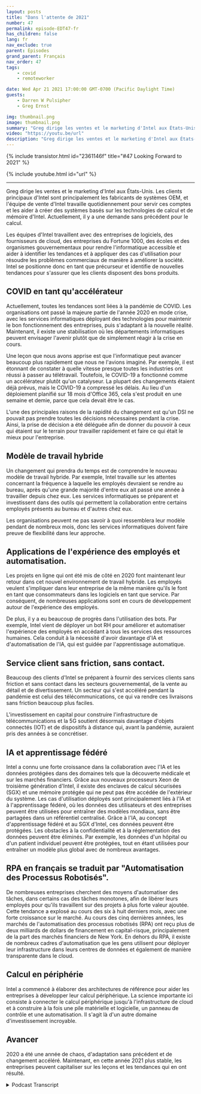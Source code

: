 ```yaml
---
layout: posts
title: "Dans l'attente de 2021"
number: 47
permalink: episode-EDT47-fr
has_children: false
lang: fr
nav_exclude: true
parent: Épisodes
grand_parent: Français
nav_order: 47
tags:
    - covid
    - remoteworker

date: Wed Apr 21 2021 17:00:00 GMT-0700 (Pacific Daylight Time)
guests:
    - Darren W Pulsipher
    - Greg Ernst

img: thumbnail.png
image: thumbnail.png
summary: "Greg dirige les ventes et le marketing d'Intel aux États-Unis. Les clients principaux d'Intel sont les OEM de systèmes, et l'équipe de vente d'Intel travaille quotidiennement pour servir ces clients et les aider à construire des systèmes basés sur les technologies de calcul et de mémoire d'Intel. Actuellement, il y a une demande sans précédent pour le calcul. Les équipes d'Intel travaillent avec des entreprises de logiciels, des fournisseurs de cloud, des entreprises du Fortune 1000, des écoles et des agences gouvernementales pour rendre le calcul accessible et aider à identifier les tendances et à appliquer des cas d'utilisation pour résoudre les problèmes commerciaux de manière à améliorer la société. Intel agit donc en tant que précurseur et identifie les nouvelles tendances pour s'assurer que les clients disposent des bons produits."
video: "https://youtu.be/url"
description: "Greg dirige les ventes et le marketing d'Intel aux États-Unis. Les clients principaux d'Intel sont les OEM de systèmes, et l'équipe de vente d'Intel travaille quotidiennement pour servir ces clients et les aider à construire des systèmes basés sur les technologies de calcul et de mémoire d'Intel. Actuellement, il y a une demande sans précédent pour le calcul. Les équipes d'Intel travaillent avec des entreprises de logiciels, des fournisseurs de cloud, des entreprises du Fortune 1000, des écoles et des agences gouvernementales pour rendre le calcul accessible et aider à identifier les tendances et à appliquer des cas d'utilisation pour résoudre les problèmes commerciaux de manière à améliorer la société. Intel agit donc en tant que précurseur et identifie les nouvelles tendances pour s'assurer que les clients disposent des bons produits."
---
```


<div>
{% include transistor.html id="2361146f" title="#47 Looking Forward to 2021" %}

{% include youtube.html id="url" %}
</div>

---

Greg dirige les ventes et le marketing d'Intel aux États-Unis. Les clients principaux d'Intel sont principalement les fabricants de systèmes OEM, et l'équipe de vente d'Intel travaille quotidiennement pour servir ces comptes et les aider à créer des systèmes basés sur les technologies de calcul et de mémoire d'Intel. Actuellement, il y a une demande sans précédent pour le calcul.

Les équipes d'Intel travaillent avec des entreprises de logiciels, des fournisseurs de cloud, des entreprises du Fortune 1000, des écoles et des organismes gouvernementaux pour rendre l'informatique accessible et aider à identifier les tendances et à appliquer des cas d'utilisation pour résoudre les problèmes commerciaux de manière à améliorer la société. Intel se positionne donc en tant que précurseur et identifie de nouvelles tendances pour s'assurer que les clients disposent des bons produits.

## COVID en tant qu'accélérateur

Actuellement, toutes les tendances sont liées à la pandémie de COVID. Les organisations ont passé la majeure partie de l'année 2020 en mode crise, avec les services informatiques déployant des technologies pour maintenir le bon fonctionnement des entreprises, puis s'adaptant à la nouvelle réalité. Maintenant, il existe une stabilisation où les départements informatiques peuvent envisager l'avenir plutôt que de simplement réagir à la crise en cours.

Une leçon que nous avons apprise est que l'informatique peut avancer beaucoup plus rapidement que nous ne l'avions imaginé. Par exemple, il est étonnant de constater à quelle vitesse presque toutes les industries ont réussi à passer au télétravail. Toutefois, le COVID-19 a fonctionné comme un accélérateur plutôt qu'un catalyseur. La plupart des changements étaient déjà prévus, mais le COVID-19 a compressé les délais. Au lieu d'un déploiement planifié sur 18 mois d'Office 365, cela s'est produit en une semaine et demie, parce que cela devait être le cas.

L'une des principales raisons de la rapidité du changement est qu'un DSI ne pouvait pas prendre toutes les décisions nécessaires pendant la crise. Ainsi, la prise de décision a été déléguée afin de donner du pouvoir à ceux qui étaient sur le terrain pour travailler rapidement et faire ce qui était le mieux pour l'entreprise.

## Modèle de travail hybride

Un changement qui prendra du temps est de comprendre le nouveau modèle de travail hybride. Par exemple, Intel travaille sur les attentes concernant la fréquence à laquelle les employés devraient se rendre au bureau, après qu'une grande majorité d'entre eux ait passé une année à travailler depuis chez eux. Les services informatiques se préparent et investissent dans des outils qui permettent la collaboration entre certains employés présents au bureau et d'autres chez eux.

Les organisations peuvent ne pas savoir à quoi ressemblera leur modèle pendant de nombreux mois, donc les services informatiques doivent faire preuve de flexibilité dans leur approche.

## Applications de l'expérience des employés et automatisation.

Les projets en ligne qui ont été mis de côté en 2020 font maintenant leur retour dans cet nouvel environnement de travail hybride. Les employés veulent s'impliquer dans leur entreprise de la même manière qu'ils le font en tant que consommateurs dans les logiciels en tant que service. Par conséquent, de nombreuses applications sont en cours de développement autour de l'expérience des employés.

De plus, il y a eu beaucoup de progrès dans l'utilisation des bots. Par exemple, Intel vient de déployer un bot RH pour améliorer et automatiser l'expérience des employés en accédant à tous les services des ressources humaines. Cela conduit à la nécessité d'avoir davantage d'IA et d'automatisation de l'IA, qui est guidée par l'apprentissage automatique.

## Service client sans friction, sans contact.

Beaucoup des clients d'Intel se préparent à fournir des services clients sans friction et sans contact dans les secteurs gouvernemental, de la vente au détail et de divertissement. Un secteur qui s'est accéléré pendant la pandémie est celui des télécommunications, ce qui va rendre ces livraisons sans friction beaucoup plus faciles.

L'investissement en capital pour construire l'infrastructure de télécommunications et la 5G soutient désormais davantage d'objets connectés (IOT) et de dispositifs à distance qui, avant la pandémie, auraient pris des années à se concrétiser.

## IA et apprentissage fédéré

Intel a connu une forte croissance dans la collaboration avec l'IA et les données protégées dans des domaines tels que la découverte médicale et sur les marchés financiers. Grâce aux nouveaux processeurs Xeon de troisième génération d'Intel, il existe des enclaves de calcul sécurisées (SGX) et une mémoire protégée qui ne peut pas être accédée de l'extérieur du système. Les cas d'utilisation déployés sont principalement liés à l'IA et à l'apprentissage fédéré, où les données des utilisateurs et des entreprises peuvent être utilisées pour entraîner des modèles mondiaux, sans être partagées dans un référentiel centralisé. Grâce à l'IA, au concept d'apprentissage fédéré et au SGX d'Intel, ces données peuvent être protégées. Les obstacles à la confidentialité et à la réglementation des données peuvent être éliminés. Par exemple, les données d'un hôpital ou d'un patient individuel peuvent être protégées, tout en étant utilisées pour entraîner un modèle plus global avec de nombreux avantages.

## RPA en français se traduit par "Automatisation des Processus Robotisés".

De nombreuses entreprises cherchent des moyens d'automatiser des tâches, dans certains cas des tâches monotones, afin de libérer leurs employés pour qu'ils travaillent sur des projets à plus forte valeur ajoutée. Cette tendance a explosé au cours des six à huit derniers mois, avec une forte croissance sur le marché. Au cours des cinq dernières années, les marchés de l'automatisation des processus robotisés (RPA) ont reçu plus de deux milliards de dollars de financement en capital-risque, principalement de la part des marchés financiers de New York. En dehors du RPA, il existe de nombreux cadres d'automatisation que les gens utilisent pour déployer leur infrastructure dans leurs centres de données et également de manière transparente dans le cloud.

## Calcul en périphérie

Intel a commencé à élaborer des architectures de référence pour aider les entreprises à développer leur calcul périphérique. La science importante ici consiste à connecter le calcul périphérique jusqu'à l'infrastructure de cloud et à construire à la fois une pile matérielle et logicielle, un panneau de contrôle et une automatisation. Il s'agit là d'un autre domaine d'investissement incroyable.

## Avancer

2020 a été une année de chaos, d'adaptation sans précédent et de changement accéléré. Maintenant, en cette année 2021 plus stable, les entreprises peuvent capitaliser sur les leçons et les tendances qui en ont résulté.



<details>
<summary> Podcast Transcript </summary>

<p></p>

</details>
